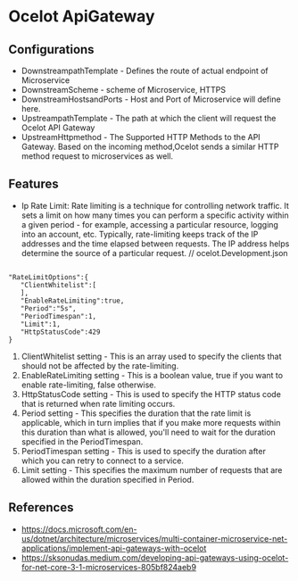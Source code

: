 # Ocelot ApiGateway 

## Configurations 

- DownstreampathTemplate -  Defines the route of actual endpoint of Microservice 
- DownstreamScheme - scheme of Microservice, HTTPS  
- DownstreamHostsandPorts - Host and Port of Microservice will define here. 
- UpstreampathTemplate - The path at which the client will request the Ocelot API Gateway 
- UpstreamHttpmethod - The Supported HTTP Methods to the API Gateway. Based on the incoming method,Ocelot sends a  similar HTTP method request to microservices as well.

## Features 

- Ip Rate Limit: 
Rate limiting is a technique for controlling network traffic. It sets a limit on how many times you can perform a specific activity within a given period - for example, accessing a particular resource, logging into an account, etc. Typically, rate-limiting keeps track of the IP addresses and the time elapsed between requests. The IP address helps determine the source of a particular request.
// ocelot.Development.json
<code>
"RateLimitOptions":{
   "ClientWhitelist":[      
   ],
   "EnableRateLimiting":true,
   "Period":"5s",
   "PeriodTimespan":1,
   "Limit":1,
   "HttpStatusCode":429
}
</code>

1. ClientWhitelist setting - This is an array used to specify the clients that should not be affected by the rate-limiting.
2. EnableRateLimiting setting - This is a boolean value, true if you want to enable rate-limiting, false otherwise.
3. HttpStatusCode setting - This is used to specify the HTTP status code that is returned when rate limiting occurs.
4. Period setting - This specifies the duration that the rate limit is applicable, which in turn implies that if you make more requests within this duration than what is allowed, you'll need to wait for the duration specified in the PeriodTimespan.
5. PeriodTimespan setting - This is used to specify the duration after which you can retry to connect to a service.
6. Limit setting - This specifies the maximum number of requests that are allowed within the duration specified in Period.
<h2>References</h2>

- https://docs.microsoft.com/en-us/dotnet/architecture/microservices/multi-container-microservice-net-applications/implement-api-gateways-with-ocelot <br>
- https://sksonudas.medium.com/developing-api-gateways-using-ocelot-for-net-core-3-1-microservices-805bf824aeb9
